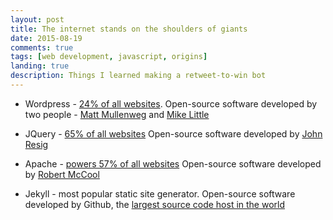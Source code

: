 ```yaml
---
layout: post
title: The internet stands on the shoulders of giants
date: 2015-08-19
comments: true
tags: [web development, javascript, origins]
landing: true
description: Things I learned making a retweet-to-win bot
---
```


- Wordpress - [24% of all websites](http://w3techs.com/technologies/overview/content_management/all).
  Open-source software developed by two people - [Matt Mullenweg](https://en.wikipedia.org/wiki/Matt_Mullenweg) and [Mike Little](https://en.wikipedia.org/wiki/Mike_Little)
  
- JQuery - [65% of all websites](http://w3techs.com/technologies/overview/javascript_library/all)
  Open-source software developed by [John Resig](https://en.wikipedia.org/wiki/John_Resig)
  
- Apache - [powers 57% of all websites](http://w3techs.com/technologies/overview/web_server/all)
  Open-source software developed by [Robert McCool](https://en.wikipedia.org/wiki/Robert_McCool)

- Jekyll - most popular static site generator. Open-source software developed by Github, the  [largest source code host in the world](http://flosshub.org/sites/flosshub.org/files/lean-ghtorrent.pdf)

